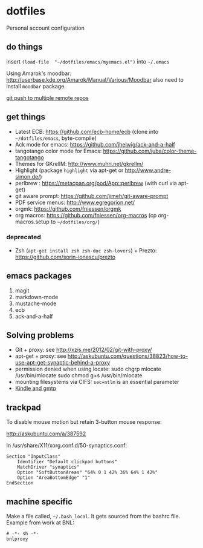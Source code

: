 dotfiles
========

Personal account configuration

## do things ##

insert `(load-file  "~/dotfiles/emacs/myemacs.el")` into `~/.emacs`

Using Amarok's moodbar: http://userbase.kde.org/Amarok/Manual/Various/Moodbar
also need to install `moodbar` package.

[git push to multiple remote repos](http://blog.lckymn.com/2013/03/11/git-push-to-pull-from-both-github-and-bitbucket/)

## get things ##

 * Latest ECB: https://github.com/ecb-home/ecb (clone into `~/dotfiles/emacs`, byte-compile)
 * Ack mode for emacs: https://github.com/jhelwig/ack-and-a-half
 * tangotango color mode for Emacs: https://github.com/juba/color-theme-tangotango
 * Themes for GKrellM: http://www.muhri.net/gkrellm/
 * Highlight (package `highlight` via apt-get or http://www.andre-simon.de/)
 * perlbrew : https://metacpan.org/pod/App::perlbrew (with curl via apt-get)
 * git aware prompt: https://github.com/jimeh/git-aware-prompt
 * PDF service menus: http://www.egregorion.net/
 * orgmk: https://github.com/fniessen/orgmk
 * org macros: https://github.com/fniessen/org-macros (cp
   org-macros.setup to `~/dotfiles/org/`)

### deprecated ###

 * Zsh (`apt-get install zsh zsh-doc zsh-lovers`) + Prezto: https://github.com/sorin-ionescu/prezto

## emacs packages ##

1. magit
2. markdown-mode
3. mustache-mode
4. ecb
5. ack-and-a-half

## Solving problems ##

 * Git + proxy: see http://xzis.me/2012/02/git-with-proxy/
 * apt-get + proxy:  see http://askubuntu.com/questions/38823/how-to-use-apt-get-synaptic-behind-a-proxy
 * permission denied when using locate:
     sudo chgrp mlocate /usr/bin/mlocate 
     sudo chmod g+s /usr/bin/mlocate
 * mounting filesystems via CIFS: `sec=ntlm` is an essential parameter
 * [Kindle and gmtp](http://askubuntu.com/questions/177555/managing-kindle-fire-with-on-12-04-via-micro-usb)

## trackpad ##

To disable mouse motion but retain 3-button mouse response:

http://askubuntu.com/a/387592

In /usr/share/X11/xorg.conf.d/50-synaptics.conf:

    Section "InputClass"
        Identifier "Default clickpad buttons"
        MatchDriver "synaptics"
        Option "SoftButtonAreas" "64% 0 1 42% 36% 64% 1 42%"
        Option "AreaBottomEdge" "1"
    EndSection

## machine specific ##

Make a file called, `~/.bash_local`.  It gets sourced from the
bashrc file.  Example from work at BNL:

    # -*- sh -*-
    bnlproxy
